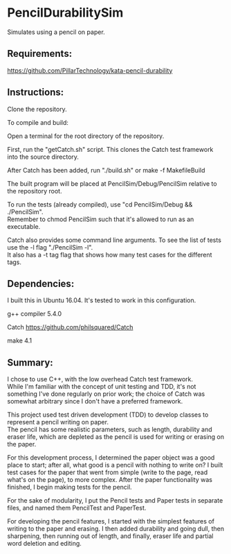 # PencilDurabilitySim

Simulates using a pencil on paper.

## Requirements:

https://github.com/PillarTechnology/kata-pencil-durability


## Instructions:

Clone the repository.  

To compile and build:  

Open a terminal for the root directory of the repository. 

First, run the "getCatch.sh" script.  This clones the Catch test framework into the source directory.

After Catch has been added, run "./build.sh" or make -f MakefileBuild

The built program will be placed at PencilSim/Debug/PencilSim relative to the repository root.

To run the tests (already compiled), use "cd PencilSim/Debug && ./PencilSim".  
Remember to chmod PencilSim such that it's allowed to run as an executable.

Catch also provides some command line arguments.  To see the list of tests use the -l flag "./PencilSim -l".  
It also has a -t tag flag that shows how many test cases for the different tags.

## Dependencies:

I built this in Ubuntu 16.04.  It's tested to work in this configuration.

g++ compiler 5.4.0

Catch  https://github.com/philsquared/Catch

make 4.1

## Summary:

I chose to use C++, with the low overhead Catch test framework.  
While I'm familiar with the concept of unit testing and TDD, it's not something I've done regularly on prior work; the choice of Catch was somewhat arbitrary since I don't have a preferred framework.

This project used test driven development (TDD) to develop classes to represent a pencil writing on paper.  
The pencil has some realistic parameters, such as length, durability and eraser life, which are depleted as the pencil is used for writing or erasing on the paper.

For this development process, I determined the paper object was a good place to start; after all, what good is a pencil with nothing to write on?
I built test cases for the paper that went from simple (write to the page, read what's on the page), to more complex.
After the paper functionality was finished, I begin making tests for the pencil.  

For the sake of modularity, I put the Pencil tests and Paper tests in separate files, and named them PencilTest and PaperTest.

For developing the pencil features, I started with the simplest features of writing to the paper and erasing. 
I then added durability and going dull, then sharpening, then running out of length, and finally, eraser life and partial word deletion and editing.

